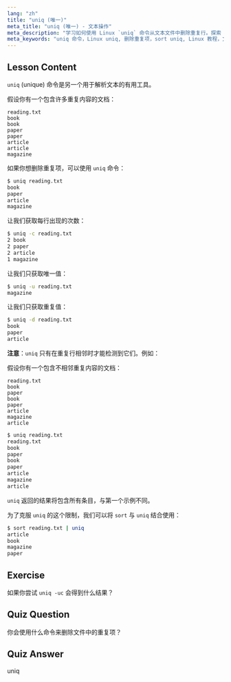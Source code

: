 ```yaml
---
lang: "zh"
title: "uniq (唯一)"
meta_title: "uniq (唯一) - 文本操作"
meta_description: "学习如何使用 Linux `uniq` 命令从文本文件中删除重复行。探索 -c、-u、-d 等选项，并结合 `sort` 进行有效的数据清理。"
meta_keywords: "uniq 命令，Linux uniq, 删除重复项，sort uniq, Linux 教程，文本处理，Linux 初学者，Linux 指南"
---
```


## Lesson Content

`uniq` (unique) 命令是另一个用于解析文本的有用工具。

假设你有一个包含许多重复内容的文档：

```plaintext
reading.txt
book
book
paper
paper
article
article
magazine
```

如果你想删除重复项，可以使用 `uniq` 命令：

```bash
$ uniq reading.txt
book
paper
article
magazine
```

让我们获取每行出现的次数：

```bash
$ uniq -c reading.txt
2 book
2 paper
2 article
1 magazine
```

让我们只获取唯一值：

```bash
$ uniq -u reading.txt
magazine
```

让我们只获取重复值：

```bash
$ uniq -d reading.txt
book
paper
article
```

**注意**：`uniq` 只有在重复行相邻时才能检测到它们。例如：

假设你有一个包含不相邻重复内容的文档：

```plaintext
reading.txt
book
paper
book
paper
article
magazine
article
```

```bash
$ uniq reading.txt
reading.txt
book
paper
book
paper
article
magazine
article
```

`uniq` 返回的结果将包含所有条目，与第一个示例不同。

为了克服 `uniq` 的这个限制，我们可以将 `sort` 与 `uniq` 结合使用：

```bash
$ sort reading.txt | uniq
article
book
magazine
paper
```

## Exercise

如果你尝试 `uniq -uc` 会得到什么结果？

## Quiz Question

你会使用什么命令来删除文件中的重复项？

## Quiz Answer

uniq
